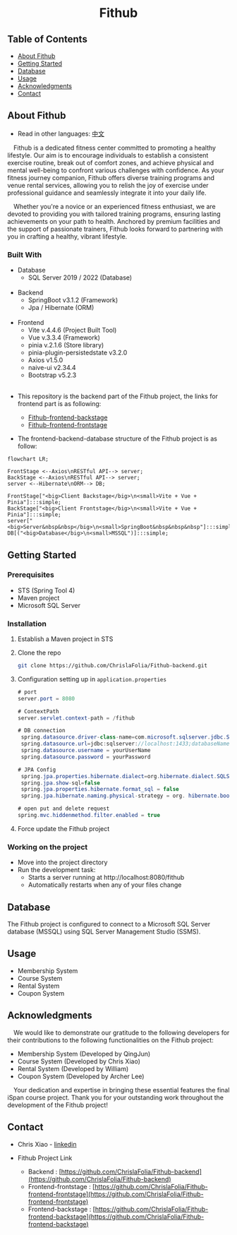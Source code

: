 <div align="center">
  <h1 align="center">Fithub</h1>
</div>

<!-- TABLE OF CONTENTS -->

## Table of Contents

- [About Fithub](#About-Fithub)
- [Getting Started](#Getting-Started)
- [Database](#Database)
- [Usage](#Usage)
- [Acknowledgments](#Acknowledgments)
- [Contact](#Contact)

## About Fithub

- Read in other languages: [中文](README.chinese.md)

&emsp;Fithub is a dedicated fitness center committed to promoting a healthy lifestyle. Our aim is to encourage individuals to establish a consistent exercise routine, break out of comfort zones, and achieve physical and mental well-being to confront various challenges with confidence. As your fitness journey companion, Fithub offers diverse training programs and venue rental services, allowing you to relish the joy of exercise under professional guidance and seamlessly integrate it into your daily life.

&emsp;Whether you're a novice or an experienced fitness enthusiast, we are devoted to providing you with tailored training programs, ensuring lasting achievements on your path to health. Anchored by premium facilities and the support of passionate trainers, Fithub looks forward to partnering with you in crafting a healthy, vibrant lifestyle.

### Built With

- Database
  - SQL Server 2019 / 2022 (Database)
    <br/><br/>
- Backend
  - SpringBoot v3.1.2 (Framework)
  - Jpa / Hibernate (ORM)
    <br/><br/>
- Frontend
  - Vite v.4.4.6 (Project Built Tool)
  - Vue v.3.3.4 (Framework)
  - pinia v.2.1.6 (Store library)
  - pinia-plugin-persistedstate v3.2.0
  - Axios v1.5.0
  - naive-ui v2.34.4
  - Bootstrap v5.2.3
    <br/><br/>

* This repository is the backend part of the Fithub project, the links for frontend part is as following:

  - [Fithub-frontend-backstage](https://github.com/ChrislaFolia/Fithub-frontend-backstage)
  - [Fithub-frontend-frontstage](https://github.com/ChrislaFolia/Fithub-frontend-frontstage)

* The frontend-backend-database structure of the Fithub project is as follow:

```mermaid
flowchart LR;

FrontStage <--Axios\nRESTful API--> server;
BackStage <--Axios\nRESTful API--> server;
server <--Hibernate\nORM--> DB;

FrontStage["<big>Client Backstage</big>\n<small>Vite + Vue + Pinia"]:::simple;
BackStage["<big>Client Frontstage</big>\n<small>Vite + Vue + Pinia"]:::simple;
server["<big>Server&nbsp&nbsp</big>\n<small>SpringBoot&nbsp&nbsp&nbsp"]:::simple;
DB[("<big>Database</big>\n<small>MSSQL")]:::simple;
```

<!-- GETTING STARTED -->

## Getting Started

### Prerequisites

- STS (Spring Tool 4)
- Maven project
- Microsoft SQL Server

### Installation

1. Establish a Maven project in STS
1. Clone the repo

   ```sh
   git clone https://github.com/ChrislaFolia/Fithub-backend.git
   ```

1. Configuration setting up in `application.properties`

   ```java
   # port
   server.port = 8080

   # ContextPath
   server.servlet.context-path = /fithub

   # DB connection
    spring.datasource.driver-class-name=com.microsoft.sqlserver.jdbc.SQLServerDriver
    spring.datasource.url=jdbc:sqlserver://localhost:1433;databaseName=Fithub;encrypt=true;trustServerCertificate=true
    spring.datasource.username = yourUserName
    spring.datasource.password = yourPassword

   # JPA Config
    spring.jpa.properties.hibernate.dialect=org.hibernate.dialect.SQLServerDialect
    spring.jpa.show-sql=false
    spring.jpa.properties.hibernate.format_sql = false
    spring.jpa.hibernate.naming.physical-strategy = org. hibernate.boot.model.naming.PhysicalNamingStrategyStandardImpl

   # open put and delete request
   spring.mvc.hiddenmethod.filter.enabled = true
   ```

1. Force update the Fithub project

### Working on the project

- Move into the project directory
- Run the development task:
  - Starts a server running at http://localhost:8080/fithub
  - Automatically restarts when any of your files change

## Database

The Fithub project is configured to connect to a Microsoft SQL Server database (MSSQL) using SQL Server Management Studio (SSMS).

## Usage

- Membership System
- Course System
- Rental System
- Coupon System

## Acknowledgments

&emsp;We would like to demonstrate our gratitude to the following developers for their contributions to the following functionalities on the Fithub project:

- Membership System (Developed by QingJun)
- Course System (Developed by Chris Xiao)
- Rental System (Developed by William)
- Coupon System (Developed by Archer Lee)

&emsp;Your dedication and expertise in bringing these essential features the final iSpan course project. Thank you for your outstanding work throughout the development of the Fithub project!

## Contact

- Chris Xiao - [linkedin](https://www.linkedin.com/in/you-ren-hsiao-520997158/)

- Fithub Project Link
  - Backend : [https://github.com/ChrislaFolia/Fithub-backend](https://github.com/ChrislaFolia/Fithub-backend)
  - Frontend-frontstage : [https://github.com/ChrislaFolia/Fithub-frontend-frontstage](https://github.com/ChrislaFolia/Fithub-frontend-frontstage)
  - Frontend-backstage : [https://github.com/ChrislaFolia/Fithub-frontend-backstage](https://github.com/ChrislaFolia/Fithub-frontend-backstage)
